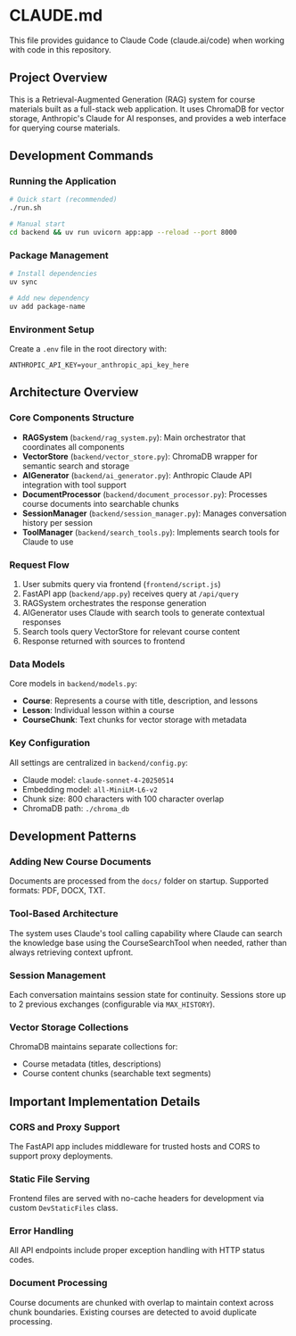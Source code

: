 # CLAUDE.md

This file provides guidance to Claude Code (claude.ai/code) when working with code in this repository.

## Project Overview

This is a Retrieval-Augmented Generation (RAG) system for course materials built as a full-stack web application. It uses ChromaDB for vector storage, Anthropic's Claude for AI responses, and provides a web interface for querying course materials.

## Development Commands

### Running the Application
```bash
# Quick start (recommended)
./run.sh

# Manual start
cd backend && uv run uvicorn app:app --reload --port 8000
```

### Package Management
```bash
# Install dependencies
uv sync

# Add new dependency
uv add package-name
```

### Environment Setup
Create a `.env` file in the root directory with:
```
ANTHROPIC_API_KEY=your_anthropic_api_key_here
```

## Architecture Overview

### Core Components Structure
- **RAGSystem** (`backend/rag_system.py`): Main orchestrator that coordinates all components
- **VectorStore** (`backend/vector_store.py`): ChromaDB wrapper for semantic search and storage
- **AIGenerator** (`backend/ai_generator.py`): Anthropic Claude API integration with tool support
- **DocumentProcessor** (`backend/document_processor.py`): Processes course documents into searchable chunks
- **SessionManager** (`backend/session_manager.py`): Manages conversation history per session
- **ToolManager** (`backend/search_tools.py`): Implements search tools for Claude to use

### Request Flow
1. User submits query via frontend (`frontend/script.js`)
2. FastAPI app (`backend/app.py`) receives query at `/api/query`
3. RAGSystem orchestrates the response generation
4. AIGenerator uses Claude with search tools to generate contextual responses
5. Search tools query VectorStore for relevant course content
6. Response returned with sources to frontend

### Data Models
Core models in `backend/models.py`:
- **Course**: Represents a course with title, description, and lessons
- **Lesson**: Individual lesson within a course
- **CourseChunk**: Text chunks for vector storage with metadata

### Key Configuration
All settings are centralized in `backend/config.py`:
- Claude model: `claude-sonnet-4-20250514`
- Embedding model: `all-MiniLM-L6-v2` 
- Chunk size: 800 characters with 100 character overlap
- ChromaDB path: `./chroma_db`

## Development Patterns

### Adding New Course Documents
Documents are processed from the `docs/` folder on startup. Supported formats: PDF, DOCX, TXT.

### Tool-Based Architecture
The system uses Claude's tool calling capability where Claude can search the knowledge base using the CourseSearchTool when needed, rather than always retrieving context upfront.

### Session Management
Each conversation maintains session state for continuity. Sessions store up to 2 previous exchanges (configurable via `MAX_HISTORY`).

### Vector Storage Collections
ChromaDB maintains separate collections for:
- Course metadata (titles, descriptions)
- Course content chunks (searchable text segments)

## Important Implementation Details

### CORS and Proxy Support
The FastAPI app includes middleware for trusted hosts and CORS to support proxy deployments.

### Static File Serving
Frontend files are served with no-cache headers for development via custom `DevStaticFiles` class.

### Error Handling
All API endpoints include proper exception handling with HTTP status codes.

### Document Processing
Course documents are chunked with overlap to maintain context across chunk boundaries. Existing courses are detected to avoid duplicate processing.